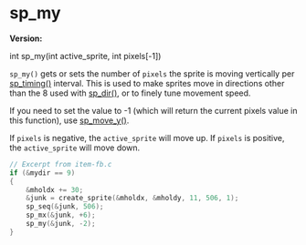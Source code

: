 # sp_my

**Version:** <VersionInfo dink="" standalone />&nbsp;<VersionInfo freedink="" standalone />&nbsp;<VersionInfo dinkhd="" standalone />&nbsp;<VersionInfo yedink="" standalone />

<Prototype>int sp_my(int active_sprite, int pixels[-1])</Prototype>

`sp_my()` gets or sets the number of `pixels` the sprite is moving vertically per [sp_timing()](./sp-timing.md) interval. This is used to make sprites move in directions other than the 8 used with [sp_dir()](./sp-dir.md), or to finely tune movement speed.

If you need to set the value to -1 (which will return the current pixels value in this function), use [sp_move_y()](./sp-move-y.md).

If `pixels` is negative, the `active_sprite` will move up. If `pixels` is positive, the `active_sprite` will move down.

```c
// Excerpt from item-fb.c
if (&mydir == 9)
{
    &mholdx += 30;
    &junk = create_sprite(&mholdx, &mholdy, 11, 506, 1);
    sp_seq(&junk, 506);
    sp_mx(&junk, +6);
    sp_my(&junk, -2);
}
```
